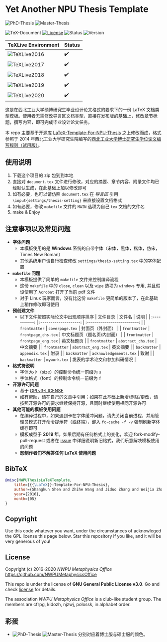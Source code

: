 # Yet Another NPU Thesis Template

![PhD-Thesis](https://img.shields.io/badge/PhD-Thesis-D11A2D.svg)
![Master-Thesis](https://img.shields.io/badge/Master-Thesis-1177B0.svg)

![TeX-Document](https://img.shields.io/badge/TeX-Document-3D6117.svg)
[![License](https://img.shields.io/badge/license-GNU_General_Public_License_v3.0-blue.svg)](LICENSE)
![Status](https://img.shields.io/badge/status-complete-brightgreen.svg)
![Version](https://img.shields.io/badge/version-v1.5.1.1028-674EA7.svg)

| TeXLive Environment                                                  | Status             |
| -------------------------------------------------------------------- | ------------------ |
| ![TeXLive2016](https://img.shields.io/badge/TeXLive-2016-3D6117.svg) | :heavy_check_mark: |
| ![TeXLive2017](https://img.shields.io/badge/TeXLive-2017-3D6117.svg) | :heavy_check_mark: |
| ![TeXLive2018](https://img.shields.io/badge/TeXLive-2018-3D6117.svg) | :heavy_check_mark: |
| ![TeXLive2019](https://img.shields.io/badge/TeXLive-2019-3D6117.svg) | :heavy_check_mark: |
| ![TeXLive2020](https://img.shields.io/badge/TeXLive-2020-3D6117.svg) | :heavy_check_mark: |

这是在西北工业大学硕博研究生毕业设计论文格式的要求下的一份 LaTeX 文档类型模板。使用者无需修改导言区文档类型，直接在发布版的基础上，修改章节标题，撰写内容，即可完成毕业设计论文任务。

本 repo 主要基于开源库 [LaTeX-Template-For-NPU-Thesis](https://github.com/polossk/LaTeX-Template-For-NPU-Thesis) 之上修改而成，格式参照于 2014 年西北工业大学研究生院编写的[西北工业大学博士研究生学位论文编写规则（试用版）](http://gs.nwpu.edu.cn/info/1143/1139.htm)。

## 使用说明

1. 下载这个项目的 zip 包到到本地
2. 直接对 `document.tex` 文件进行修改，对应的摘要、章节内容、附录文件均已经默认生成，在此基础上加以修改即可
3. 如有必要，也可以请仿照 `document.tex` 在 *导言区* 引用 `\input{settings/thesis-setting}` 来直接设置文档格式
4. 如有必要，修改 `makefile` 文件的 `MAIN` 选项为自己 `tex` 文档的文件名
5. make & Enjoy

## 注意事项以及常见问题

* **字体问题**
  * 本模板使用的是 **Windows** 系统的自带字体（宋体，黑体，楷体，仿宋，Times New Roman）
  * 其他系统用户请自行检查修改 `settings/thesis-setting.tex` 中的字体配置
* **`makefile` 问题**
  * 本模板提供了简单的 `makefile` 文件来控制编译流程
  * 这份 `makefile` 中的 `close`, `clean` 以及 `wipe` 选项为 `windows` 专用, 并且假设使用了 `Acrobat` 打开了当前 pdf 文件
  * 对于 Linux 玩家而言，没有比这份 `makefile` 更简单的版本了，在此基础上稍作修改即可使用
* **预创建文件**
  * 以下文件按照实际论文中出现顺序排序
  |   文件目录    |         文件名         |             说明             |
  | :-----------: | :--------------------: | :--------------------------: |
  | `frontmatter` |    `coverpage.tex`     |       封面页（外封面）       |
  | `frontmatter` |  `frontpage_chs.tex`   | 中文标题页（题名页/内封面）  |
  | `frontmatter` |  `frontpage_eng.tex`   |          英文标题页          |
  | `frontmatter` |   `abstract_chs.tex`   |           中文摘要           |
  | `frontmatter` |   `abstract_eng.tex`   |           英文摘要           |
  | `backmatter`  |     `appendix.tex`     |             附录             |
  | `backmatter`  | `acknowledgements.tex` |             致谢             |
  | `backmatter`  |      `mywork.tex`      | 发表的学术论文和参加科研情况 |
* **格式符说明**
  * 字体大小（size）的控制命令统一前缀为 `s`
  * 字体格式（font）的控制命令统一前缀为 `f`
* **开源许可问题**
  * 基于 [GPLv3-LICENSE](LICENSE)
  * 如有帮助，请在自己的文章中引用；如果在此基础上新增/删除/更改，请按照开源许可的要求继续保持开源，且同时继续使用相同开源许可
* **其他可能的模板使用问题**
  * 在编译过程中，如果遇到卡在字体缓冲问题，请先关闭当前进程，并用管理员模式打开命令提示符（或终端），键入 `fc-cache -f -v` 强制刷新字体缓存即可
  * 模板成型于 **2019 年**。如果后期有任何格式上的变化，欢迎 fork-modify-pull-request 或者在 [issue](https://github.com/NWPUMetaphysicsOffice/LaTeX-Template-For-NPU-PhD-Master-Thesis/issues) 中详细说明新旧格式，我们乐意解决模板使用的问题
  * **恕制作者们不解答任何 LaTeX 使用问题**

## BibTeX

```bibtex
@misc{NWPUThesisLaTeXTemplate,
    title={{{\LaTeX}}-Template-For-NPU-Thesis},
    author={Shangkun Shen and Zhihe Wang and Jiduo Zhang and Weijia Zhang},
    year={2016},
    month={05}
}
```

## Copyright

Use this code whatever you want, under the circumstances of acknowleged the
GPL license this page below. Star this repository if you like, and it will
be very generous of you!

## License

Copyright (c) 2016-2020 *NWPU Metaphysics Office* <https://github.com/NWPUMetaphysicsOffice>

This repo is under the license of **GNU General Public License v3.0**. Go 
and check [license](LICENSE) for details.

The association *NWPU Metaphysics Office* is a club-like student group. The
members are cfrpg, kidozh, njzwj, polossk, in alphabet order.

## 彩蛋

* ![PhD-Thesis](https://img.shields.io/badge/PhD-Thesis-D11A2D.svg)
![Master-Thesis](https://img.shields.io/badge/Master-Thesis-1177B0.svg)
分别对应着博士服与硕士服的颜色。
